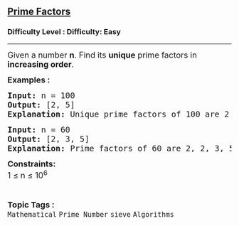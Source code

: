 <h2><a href="https://www.geeksforgeeks.org/problems/prime-factors5052/1">Prime Factors</a></h2><h3>Difficulty Level : Difficulty: Easy</h3><hr><div class="problems_problem_content__Xm_eO"><p><span style="font-size: 18px;">Given a number <strong>n</strong>.&nbsp;</span><span style="font-size: 18px;">Find its <strong>unique</strong> prime factors in <strong>increasing order</strong>.</span></p>
<p><span style="font-size: 18px;"><strong>Examples :</strong></span></p>
<pre><span style="font-size: 18px;"><strong>Input: </strong>n = 100
<strong>Output: </strong>[2, 5]
<strong>Explanation: </strong>Unique prime factors of 100 are 2 and 5.</span>
</pre>
<pre><span style="font-size: 18px;"><strong>Input: </strong>n = 60
<strong>Output: </strong>[2, 3, 5]
<strong>Explanation: </strong>Prime factors of 60 are 2, 2, 3, 5. Unique prime factors are 2, 3 and 5.</span>
</pre>
<p><span style="font-size: 18px;"><strong>Constraints:</strong><br>1 ≤ n ≤ 10<sup>6</sup></span></p></div><br><p><span style=font-size:18px><strong>Topic Tags : </strong><br><code>Mathematical</code>&nbsp;<code>Prime Number</code>&nbsp;<code>sieve</code>&nbsp;<code>Algorithms</code>&nbsp;